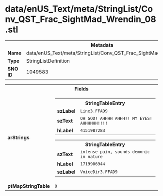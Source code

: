 <h1>data/enUS_Text/meta/StringList/Conv_QST_Frac_SightMad_Wrendin_08.stl</h1><table><tr><th colspan="100%">Metadata</th></tr><tr><td><b>Name</b></td><td>data/enUS_Text/meta/StringList/Conv_QST_Frac_SightMad_Wrendin_08.stl</td></tr><tr><td><b>Type</b></td><td>StringListDefinition</td></tr><tr><td><b>SNO ID</b></td><td>1049583</td></tr></table>

<table><tr><th colspan="100%">Fields</th></tr><tr><td><b>arStrings</b></td><td><table><tr><th colspan="100%">StringTableEntry</th></tr><tr><td><b>szLabel</b></td><td><code>Line3.FFAD9</code></td></tr><tr><td><b>szText</b></td><td><code>OH GOD! AHHHH AHHH!! MY EYES! AHHHHHH!!!!</code></td></tr><tr><td><b>hLabel</b></td><td><code>4151987283</code></td></tr></table>


<table><tr><th colspan="100%">StringTableEntry</th></tr><tr><td><b>szText</b></td><td><code>intense pain, sounds demonic in nature</code></td></tr><tr><td><b>hLabel</b></td><td><code>1719906944</code></td></tr><tr><td><b>szLabel</b></td><td><code>VoiceDir3.FFAD9</code></td></tr></table>


</td></tr><tr><td><b>ptMapStringTable</b></td><td><code>0</code></td></tr></table>


